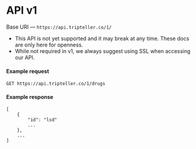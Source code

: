 # API v1
Base URI &mdash; `https://api.tripteller.co/1/`

- This API is not yet supported and it may break at any time. These docs are only here for openness.
- While not required in v1, we always suggest using SSL when accessing our API.

#### Example request
    GET https://api.tripteller.co/1/drugs

#### Example response
    [
        {
            "id": "lsd"
            ...
        },
        ...
    ]

